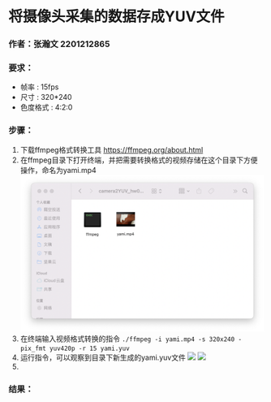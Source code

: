 # 将摄像头采集的数据存成YUV文件 
### 作者：张瀚文 2201212865
### 要求：
- 帧率 : 15fps
- 尺寸 : 320*240
- 色度格式 : 4:2:0
### 步骤：
1. 下载ffmpeg格式转换工具 https://ffmpeg.org/about.html
2. 在ffmpeg目录下打开终端，并把需要转换格式的视频存储在这个目录下方便操作，命名为yami.mp4
![](https://github.com/hanwen76/DMT_2022/blob/main/camera2YUV/preparation.png)
3. 在终端输入视频格式转换的指令
```./ffmpeg -i yami.mp4 -s 320x240 -pix_fmt yuv420p -r 15 yami.yuv```
4. 运行指令，可以观察到目录下新生成的yami.yuv文件
![](https://github.com/hanwen76/DMT_2022/blob/main/camera2YUV/runPowershell.png)
![](https://github.com/hanwen76/DMT_2022/blob/main/camera2YUV/generateYUV.png)
5. 
### 结果：

